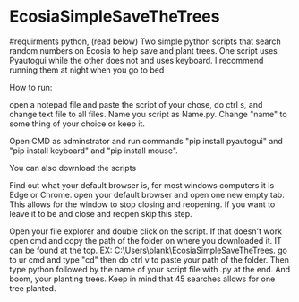 # EcosiaSimpleSaveTheTrees
#requirments python, (read below)
Two simple python scripts that search random numbers on Ecosia to help save and plant trees. One script uses Pyautogui while the other does not and uses keyboard. I recommend running them at night when you go to bed 

How to run:

open a notepad file and paste the script of your chose, do ctrl s, and change text file to all files. Name you script as Name.py. Change "name" to some thing of your choice or keep it. 

Open CMD as adminstrator and run commands "pip install pyautogui" and "pip install keyboard" and "pip install mouse". 

You can also download the scripts

Find out what your default browser is, for most windows computers it is Edge or Chrome. open your default browser and open one new empty tab. This allows for the window to stop closing and reopening. If you want to leave it to be and close and reopen skip this step.

Open your file explorer and double click on the script. If that doesn't work open cmd and copy the path of the folder on where you downloaded it. IT can be found at the top. EX: C:\\Users\blank\EcosiaSimpleSaveTheTrees. go to ur cmd and type "cd" then do ctrl v to paste your path of the folder. Then type python followed by the name of your script file with .py at the end. And boom, your planting trees. Keep in mind that 45 searches allows for one tree planted.
